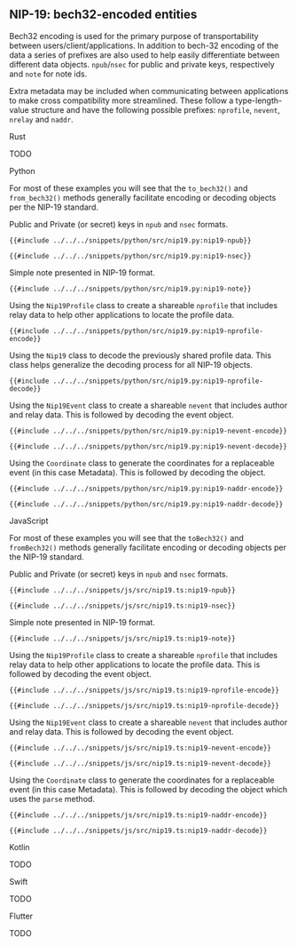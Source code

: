 ## NIP-19: bech32-encoded entities

Bech32 encoding is used for the primary purpose of transportability between users/client/applications. 
In addition to bech-32 encoding of the data a series of prefixes are also used to help easily differentiate between different data objects. 
`npub`/`nsec` for public and private keys, respectively and `note` for note ids. 

Extra metadata may be included when communicating between applications to make cross compatibility more streamlined. 
These follow a type-length-value structure and have the following possible prefixes: `nprofile`, `nevent`, `nrelay` and `naddr`.

<custom-tabs category="lang">

<div slot="title">Rust</div>
<section>

TODO

</section>

<div slot="title">Python</div>
<section>

For most of these examples you will see that the `to_bech32()` and `from_bech32()` methods generally facilitate encoding or decoding objects per the NIP-19 standard.

Public and Private (or secret) keys in `npub` and `nsec` formats.

```python,ignore
{{#include ../../../snippets/python/src/nip19.py:nip19-npub}}
```

```python,ignore
{{#include ../../../snippets/python/src/nip19.py:nip19-nsec}}
```

Simple note presented in NIP-19 format.

```python,ignore
{{#include ../../../snippets/python/src/nip19.py:nip19-note}}
```

Using the `Nip19Profile` class to create a shareable `nprofile` that includes relay data to help other applications to locate the profile data.

```python,ignore
{{#include ../../../snippets/python/src/nip19.py:nip19-nprofile-encode}}
```

Using the `Nip19` class to decode the previously shared profile data. This class helps generalize the decoding process for all NIP-19 objects.

```python,ignore
{{#include ../../../snippets/python/src/nip19.py:nip19-nprofile-decode}}
```

Using the `Nip19Event` class to create a shareable `nevent` that includes author and relay data. This is followed by decoding the event object.

```python,ignore
{{#include ../../../snippets/python/src/nip19.py:nip19-nevent-encode}}
```

```python,ignore
{{#include ../../../snippets/python/src/nip19.py:nip19-nevent-decode}}
```

Using the `Coordinate` class to generate the coordinates for a replaceable event (in this case Metadata). This is followed by decoding the object.

```python,ignore
{{#include ../../../snippets/python/src/nip19.py:nip19-naddr-encode}}
```

```python,ignore
{{#include ../../../snippets/python/src/nip19.py:nip19-naddr-decode}}
```

</section>

<div slot="title">JavaScript</div>
<section>

For most of these examples you will see that the `toBech32()` and `fromBech32()` methods generally facilitate encoding or decoding objects per the NIP-19 standard.

Public and Private (or secret) keys in `npub` and `nsec` formats.

```typescript,ignore
{{#include ../../../snippets/js/src/nip19.ts:nip19-npub}}
```

```typescript,ignore
{{#include ../../../snippets/js/src/nip19.ts:nip19-nsec}}
```

Simple note presented in NIP-19 format.

```typescript,ignore
{{#include ../../../snippets/js/src/nip19.ts:nip19-note}}
```

Using the `Nip19Profile` class to create a shareable `nprofile` that includes relay data to help other applications to locate the profile data. This is followed by decoding the event object.

```typescript,ignore
{{#include ../../../snippets/js/src/nip19.ts:nip19-nprofile-encode}}
```

```typescript,ignore
{{#include ../../../snippets/js/src/nip19.ts:nip19-nprofile-decode}}
```

Using the `Nip19Event` class to create a shareable `nevent` that includes author and relay data. This is followed by decoding the event object.

```typescript,ignore
{{#include ../../../snippets/js/src/nip19.ts:nip19-nevent-encode}}
```

```typescript,ignore
{{#include ../../../snippets/js/src/nip19.ts:nip19-nevent-decode}}
```

Using the `Coordinate` class to generate the coordinates for a replaceable event (in this case Metadata). This is followed by decoding the object which uses the `parse` method.

```typescript,ignore
{{#include ../../../snippets/js/src/nip19.ts:nip19-naddr-encode}}
```

```typescript,ignore
{{#include ../../../snippets/js/src/nip19.ts:nip19-naddr-decode}}
```

</section>

<div slot="title">Kotlin</div>
<section>

TODO

</section>

<div slot="title">Swift</div>
<section>

TODO

</section>

<div slot="title">Flutter</div>
<section>

TODO

</section>
</custom-tabs>
